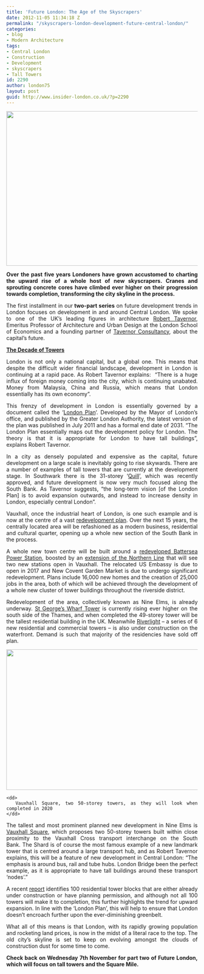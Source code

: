 ```yaml
---
title: 'Future London: The Age of the Skyscrapers'
date: 2012-11-05 11:34:18 Z
permalink: "/skyscrapers-london-development-future-central-london/"
categories:
- blog
- Modern Architecture
tags:
- Central London
- Construction
- Development
- skyscrapers
- Tall Towers
id: 2290
author: london75
layout: post
guid: http://www.insider-london.co.uk/?p=2290
---
```


[<img class="alignnone size-full wp-image-2385" src="/wp-content/uploads/2012/11/Shard-London-Skyscraper-tower-future-development.jpg" alt="" width="569" height="406" />](/wp-content/uploads/2012/11/Shard-London-Skyscraper-tower-future-development.jpg)

<p style="text-align: justify">
  <strong>Over the past five years Londoners have grown accustomed to charting the upward rise of a whole host of new skyscrapers. Cranes and sprouting concrete cores have climbed ever higher on their progression towards completion, transforming the city skyline in the process.  </strong>
</p>

<p style="text-align: justify">
  The first installment in our<strong> two-part series</strong> on future development trends in London focuses on development in and around Central London. We spoke to one of the UK&#8217;s leading figures in architecture <a href="http://en.wikipedia.org/wiki/Robert_Tavernor">Robert Tavernor</a>, Emeritus Professor of Architecture and Urban Design at the London School of Economics and a founding partner of <a href="http://www.tavernorconsultancy.co.uk/">Tavernor Consultancy</a>, about the capital&#8217;s future.
</p>

<p style="text-align: justify">
  <strong><span style="text-decoration: underline">The Decade of Towers</span></strong>
</p>

<p style="text-align: justify">
  London is not only a national capital, but a global one. This means that despite the difficult wider financial landscape, development in London is continuing at a rapid pace. As Robert Tavernor explains:  “There is a huge influx of foreign money coming into the city, which is continuing unabated. Money from Malaysia, China and Russia, which means that London essentially has its own economy&#8221;.
</p>

<p style="text-align: justify">
  This frenzy of development in London is essentially governed by a document called the &#8216;<a href="http://www.london.gov.uk/priorities/planning/londonplan">London Plan</a>&#8216;. Developed by the Mayor of London&#8217;s office, and published by the Greater London Authority, the latest version of the plan was published in July 2011 and has a formal end date of 2031. “The London Plan essentially maps out the development policy for London. The theory is that it is appropriate for London to have tall buildings&#8221;, explains Robert Tavernor.
</p>

<p style="text-align: justify">
  In a city as densely populated and expensive as the capital, future development on a large scale is inevitably going to rise skywards. There are a number of examples of tall towers that are currently at the development stage. In Southwark there is the 31-storey ‘<a href="http://www.london-se1.co.uk/news/view/4977">Quill</a>’, which was recently approved, and future development is now very much focused along the South Bank. As Tavernor suggests, “the long-term vision [of the London Plan] is to avoid expansion outwards, and instead to increase density in London, especially central London”.
</p>

<p style="text-align: justify">
  Vauxhall, once the industrial heart of London, is one such example and is now at the centre of a vast <a href="http://www.nineelmslondon.com/">redevelopment plan</a>. Over the next 15 years, the centrally located area will be refashioned as a modern business, residential and cultural quarter, opening up a whole new section of the South Bank in the process.
</p>

<p style="text-align: justify">
  A whole new town centre will be built around a <a href="http://www.guardian.co.uk/business/2012/sep/05/battersea-power-station-redevelopment-begin">redeveloped Battersea Power Station</a>, boosted by an <a href="http://www.tfl.gov.uk/corporate/projectsandschemes/21614.aspx">extension of the Northern Line</a> that will see two new stations open in Vauxhall. The relocated US Embassy is due to open in 2017 and New Covent Garden Market is due to undergo significant redevelopment. Plans include 16,000 new homes and the creation of 25,000 jobs in the area, both of which will be achieved through the development of a whole new cluster of tower buildings throughout the riverside district.
</p>

<p style="text-align: justify">
  Redevelopment of the area, collectively known as Nine Elms, is already underway. <a href="http://www.thetower-onestgeorgewharf.co.uk/index.cfm?articleID=1">St George&#8217;s Wharf Tower</a> is currently rising ever higher on the south side of the Thames, and when completed the 49-storey tower will be the tallest residential building in the UK. Meanwhile <a href="http://www.berkeleygroup.co.uk/property-developers/st-james/developments/riverlight">Riverlight</a> &#8211; a series of 6 new residential and commercial towers &#8211; is also under construction on the waterfront. Demand is such that majority of the residencies have sold off plan.
</p>

<div class="mceTemp" style="text-align: justify">
  <dl>
    <dt>
      <a href="/wp-content/uploads/2012/11/london_redevelopment_skyscrapers_vauxhall_square.jpg"><img class="size-full wp-image-2469" src="/wp-content/uploads/2012/11/london_redevelopment_skyscrapers_vauxhall_square.jpg" alt="" width="569" height="369" /></a>
    </dt>
    
    <dd>
      Vauxhall Square, two 50-storey towers, as they will look when completed in 2020
    </dd>
  </dl>
</div>

<p style="text-align: justify">
  The tallest and most prominent planned new development in Nine Elms is <a href="http://www.vauxhallsquare.co.uk/">Vauxhall Square</a>, which proposes two 50-storey towers built within close proximity to the Vauxhall Cross transport interchange on the South Bank. The Shard is of course the most famous example of a new landmark tower that is centred around a large transport hub, and as Robert Tavernor explains, this will be a feature of new development in Central London: &#8220;The emphasis is around bus, rail and tube hubs. London Bridge been the perfect example, as it is appropriate to have tall buildings around these transport ‘nodes’.”
</p>

<p style="text-align: justify">
  A recent <a href="http://resources.knightfrank.com/getnewsresource.ashx?id=187f1147-fdc7-4791-88f0-4c5935bb7675&type=1">report</a> identifies 100 residential tower blocks that are either already under construction or have planning permission, and although not all 100 towers will make it to completion, this further highlights the trend for upward expansion. In line with the &#8216;London Plan&#8217;, this will help to ensure that London doesn&#8217;t encroach further upon the ever-diminishing greenbelt.
</p>

<p style="text-align: justify">
  What all of this means is that London, with its rapidly growing population and rocketing land prices, is now in the midst of a literal race to the top. The old city&#8217;s skyline is set to keep on evolving amongst the clouds of construction dust for some time to come.
</p>

<p style="text-align: justify">
  <strong>Check back on Wednesday 7th November for part two of Future London, which will focus on tall towers and the Square Mile. </strong>
</p>